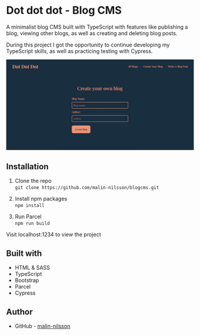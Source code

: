 # Dot dot dot - Blog CMS
A minimalist blog CMS built with TypeScript with features like publishing a blog, viewing other blogs, as well as creating and deleting blog posts.

During this project I got the opportunity to continue developing my TypeScript skills, as well as practicing testing with Cypress.

![](./src/assets/screenshot.jpg)

## Installation
1. Clone the repo\
`git clone https://github.com/malin-nilsson/blogcms.git`

2. Install npm packages\
`npm install`

3. Run Parcel\
`npm run build`

Visit localhost:1234 to view the project

## Built with
- HTML & SASS
- TypeScript
- Bootstrap
- Parcel
- Cypress

## Author
- GitHub - [malin-nilsson](https://github.com/malin-nilsson)
